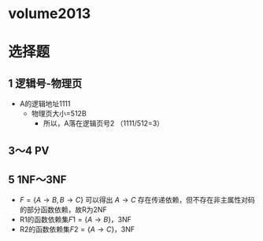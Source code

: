 # volume2013

# 选择题

## 1 逻辑号-物理页

- A的逻辑地址1111
  - 物理页大小=512B
    - 所以，A落在逻辑页号2 （1111/512=3）



## 3～4 PV





## 5 1NF～3NF

- $F=\{A\to B, B \to C\}$ 可以得出 $A\to C$ 存在传递依赖，但不存在非主属性对码的部分函数依赖，故R为2NF
- R1的函数依赖集$F1=\{A\to B\}$，3NF
- R2的函数依赖集$F2=\{A\to C\}$，3NF